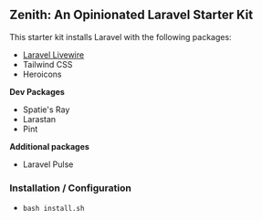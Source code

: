 ## Zenith: An Opinionated Laravel Starter Kit

This starter kit installs Laravel with the following packages:

- [Laravel Livewire](https://livewire.laravel.com/)
- Tailwind CSS
- Heroicons

**Dev Packages**
- Spatie's Ray
- Larastan
- Pint

**Additional packages**
- Laravel Pulse

### Installation / Configuration

- `bash install.sh`

